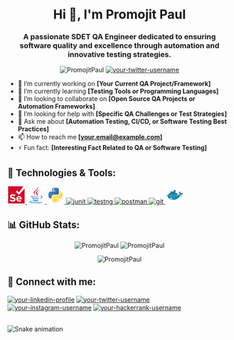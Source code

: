 <!-- Welcome Section -->
<h1 align="center">Hi 👋, I'm Promojit Paul</h1>
<h3 align="center">A passionate SDET QA Engineer dedicated to ensuring software quality and excellence through automation and innovative testing strategies.</h3>

<!-- Profile Views and Social Media Badges -->
<p align="center">
  <img src="https://komarev.com/ghpvc/?username=PromojitPaul&label=Profile%20views&color=0e75b6&style=flat" alt="PromojitPaul" />
  <a href="https://twitter.com/your-twitter-username" target="blank"><img src="https://img.shields.io/twitter/follow/your-twitter-username?logo=twitter&style=for-the-badge" alt="your-twitter-username" /></a>
</p>

<!-- About Me -->
- 🔭 I’m currently working on **[Your Current QA Project/Framework]**
- 🌱 I’m currently learning **[Testing Tools or Programming Languages]**
- 👯 I’m looking to collaborate on **[Open Source QA Projects or Automation Frameworks]**
- 🤔 I’m looking for help with **[Specific QA Challenges or Test Strategies]**
- 💬 Ask me about **[Automation Testing, CI/CD, or Software Testing Best Practices]**
- 📫 How to reach me **[your.email@example.com]**
- ⚡ Fun fact: **[Interesting Fact Related to QA or Software Testing]**

<!-- Skills Section -->
<h2 align="left">🔧 Technologies & Tools:</h2>
<p align="left">
  <a href="https://www.selenium.dev" target="_blank"> <img src="https://raw.githubusercontent.com/devicons/devicon/master/icons/selenium/selenium-original.svg" alt="selenium" width="40" height="40"/> </a>
  <a href="https://www.java.com" target="_blank"> <img src="https://raw.githubusercontent.com/devicons/devicon/master/icons/java/java-original.svg" alt="java" width="40" height="40"/> </a>
  <a href="https://www.python.org" target="_blank"> <img src="https://raw.githubusercontent.com/devicons/devicon/master/icons/python/python-original.svg" alt="python" width="40" height="40"/> </a>
  <a href="https://junit.org/junit5/" target="_blank"> <img src="https://upload.wikimedia.org/wikipedia/commons/5/52/JUnit_5_Banner.png" alt="junit" width="40" height="40"/> </a>
  <a href="https://testng.org/doc/" target="_blank"> <img src="https://upload.wikimedia.org/wikipedia/commons/a/a2/TestNG.png" alt="testng" width="40" height="40"/> </a>
  <a href="https://www.postman.com" target="_blank"> <img src="https://www.vectorlogo.zone/logos/getpostman/getpostman-icon.svg" alt="postman" width="40" height="40"/> </a>
  <a href="https://git-scm.com/" target="_blank"> <img src="https://www.vectorlogo.zone/logos/git-scm/git-scm-icon.svg" alt="git" width="40" height="40"/> </a>
  <a href="https://www.docker.com/" target="_blank"> <img src="https://raw.githubusercontent.com/devicons/devicon/master/icons/docker/docker-original.svg" alt="docker" width="40" height="40"/> </a>
</p>

<!-- GitHub Stats -->
<h2 align="left">📊 GitHub Stats:</h2>
<p align="center">
  <img src="https://github-readme-stats.vercel.app/api?username=PromojitPaul&show_icons=true&theme=radical" alt="PromojitPaul" />
  <img src="https://github-readme-streak-stats.herokuapp.com/?user=PromojitPaul&theme=radical" alt="PromojitPaul" />
</p>

<!-- Top Languages -->
<p align="center">
  <img src="https://github-readme-stats.vercel.app/api/top-langs?username=PromojitPaul&show_icons=true&locale=en&layout=compact&theme=radical" alt="PromojitPaul" />
</p>

<!-- Connect with Me -->
<h2 align="left">🤝 Connect with me:</h2>
<p align="left">
  <a href="https://linkedin.com/in/your-linkedin-profile" target="blank"><img align="center" src="https://cdn.jsdelivr.net/npm/simple-icons@3.0.1/icons/linkedin.svg" alt="your-linkedin-profile" height="30" width="40" /></a>
  <a href="https://twitter.com/your-twitter-username" target="blank"><img align="center" src="https://cdn.jsdelivr.net/npm/simple-icons@3.0.1/icons/twitter.svg" alt="your-twitter-username" height="30" width="40" /></a>
  <a href="https://instagram.com/your-instagram-username" target="blank"><img align="center" src="https://cdn.jsdelivr.net/npm/simple-icons@3.0.1/icons/instagram.svg" alt="your-instagram-username" height="30" width="40" /></a>
  <a href="https://www.hackerrank.com/your-hackerrank-username" target="blank"><img align="center" src="https://cdn.jsdelivr.net/npm/simple-icons@3.0.1/icons/hackerrank.svg" alt="your-hackerrank-username" height="30" width="40" /></a>
</p>


<br clear="both">

<img src="https://github.com/PromojitPaul/PromojitPaul/blob/output/snake.svg" alt="Snake animation" />

###

